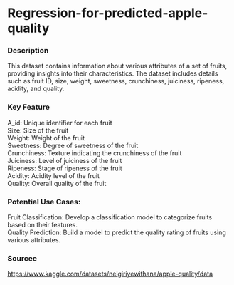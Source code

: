 # Regression-for-predicted-apple-quality

### Description
This dataset contains information about various attributes of a set of fruits, providing insights into their characteristics. The dataset includes details such as fruit ID, size, weight, sweetness, crunchiness, juiciness, ripeness, acidity, and quality.

### Key Feature
A_id: Unique identifier for each fruit <br>
Size: Size of the fruit <br>
Weight: Weight of the fruit <br>
Sweetness: Degree of sweetness of the fruit <br>
Crunchiness: Texture indicating the crunchiness of the fruit <br>
Juiciness: Level of juiciness of the fruit <br>
Ripeness: Stage of ripeness of the fruit <br>
Acidity: Acidity level of the fruit <br>
Quality: Overall quality of the fruit <br>

### Potential Use Cases:
Fruit Classification: Develop a classification model to categorize fruits based on their features. <br>
Quality Prediction: Build a model to predict the quality rating of fruits using various attributes. <br>

### Sourcee
https://www.kaggle.com/datasets/nelgiriyewithana/apple-quality/data

